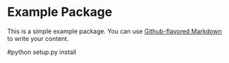 # Example Package

This is a simple example package. You can use
[Github-flavored Markdown](https://guides.github.com/features/mastering-markdown/)
to write your content.

#python setup.py install